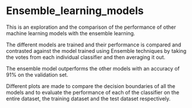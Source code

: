 # Ensemble_learning_models
This is an exploration and the comparison of the performance of other machine learning models with the ensemble learning.

The different models are trained and their performance is compared and contrasted against the model trained using Ensemble techniques by taking the votes from each individual classifier and then averaging it out.

The ensemble model outperforms the other models with an accuracy of 91% on the validation set.

Different plots are made to compare the decision boundaries of all the models and to evaluate the performance of each of the classifier on the entire dataset, the training dataset and the test dataset respectively.
